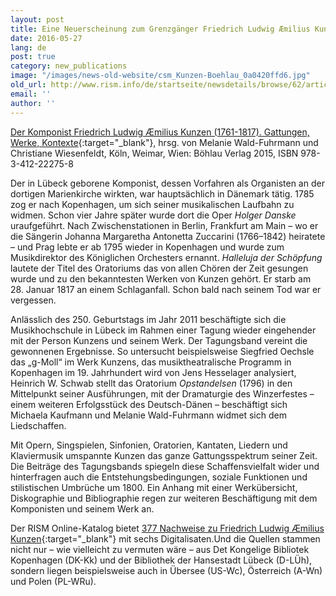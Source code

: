 ```yaml
---
layout: post
title: Eine Neuerscheinung zum Grenzgänger Friedrich Ludwig Æmilius Kunzen
date: 2016-05-27
lang: de
post: true
category: new_publications
image: "/images/news-old-website/csm_Kunzen-Boehlau_0a0420ffd6.jpg"
old_url: http://www.rism.info/de/startseite/newsdetails/browse/62/article/64/new-publication-about-friedrich-ludwig-aemilius-kunzen-a-composer-of-two-nations.html
email: ''
author: ''
---
```


[Der Komponist Friedrich Ludwig Æmilius Kunzen (1761-1817). Gattungen, Werke, Kontexte](http://www.boehlau-verlag.com/978-3-412-22275-8.html){:target="_blank"}, hrsg. von Melanie Wald-Fuhrmann und Christiane Wiesenfeldt, Köln, Weimar, Wien: Böhlau Verlag 2015, ISBN 978-3-412-22275-8

Der in Lübeck geborene Komponist, dessen Vorfahren als Organisten an der dortigen Marienkirche wirkten, war hauptsächlich in Dänemark tätig. 1785 zog er nach Kopenhagen, um sich seiner musikalischen Laufbahn zu widmen. Schon vier Jahre später wurde dort die Oper _Holger Danske_ uraufgeführt. Nach Zwischenstationen in Berlin, Frankfurt am Main – wo er die Sängerin Johanna Margaretha Antonetta Zuccarini (1766–1842) heiratete – und Prag lebte er ab 1795 wieder in Kopenhagen und wurde zum Musikdirektor des Königlichen Orchesters ernannt. _Halleluja der Schöpfung_ lautete der Titel des Oratoriums das von allen Chören der Zeit gesungen wurde und zu den bekanntesten Werken von Kunzen gehört. Er starb am 28. Januar 1817 an einem Schlaganfall. Schon bald nach seinem Tod war er vergessen.

Anlässlich des 250. Geburtstags im Jahr 2011 beschäftigte sich die Musikhochschule in Lübeck im Rahmen einer Tagung wieder eingehender mit der Person Kunzens und seinem Werk. Der Tagungsband vereint die gewonnenen Ergebnisse. So untersucht beispielsweise Siegfried Oechsle das „g-Moll“ im Werk Kunzens, das musiktheatralische Programm in Kopenhagen im 19. Jahrhundert wird von Jens Hesselager analysiert, Heinrich W. Schwab stellt das Oratorium _Opstandelsen_ (1796) in den Mittelpunkt seiner Ausführungen, mit der Dramaturgie des Winzerfestes – einem weiteren Erfolgsstück des Deutsch-Dänen – beschäftigt sich Michaela Kaufmann und Melanie Wald-Fuhrmann widmet sich dem Liedschaffen.

Mit Opern, Singspielen, Sinfonien, Oratorien, Kantaten, Liedern und Klaviermusik umspannte Kunzen das ganze Gattungsspektrum seiner Zeit. Die Beiträge des Tagungsbands spiegeln diese Schaffensvielfalt wider und hinterfragen auch die Entstehungsbedingungen, soziale Funktionen und stilistischen Umbrüche um 1800. Ein Anhang mit einer Werkübersicht, Diskographie und Bibliographie regen zur weiteren Beschäftigung mit dem Komponisten und seinem Werk an.

Der RISM Online-Katalog bietet [377 Nachweise zu Friedrich Ludwig Æmilius Kunzen](https://opac.rism.info/search?View=rism&author=Kunzen+friedrich+ludwig){:target="_blank"} mit sechs Digitalisaten.Und die Quellen stammen nicht nur – wie vielleicht zu vermuten wäre – aus Det Kongelige Bibliotek Kopenhagen (DK-Kk) und der Bibliothek der Hansestadt Lübeck (D-LÜh), sondern liegen beispielsweise auch in Übersee (US-Wc), Österreich (A-Wn) und Polen (PL-WRu).


